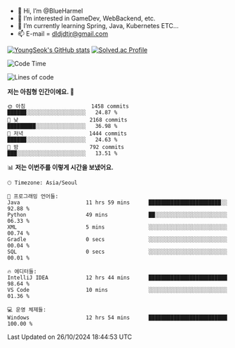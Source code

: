 - 👋 Hi, I’m @BlueHarmel
- 👀 I’m interested in GameDev, WebBackend, etc.
- 🌱 I’m currently learning Spring, Java, Kubernetes ETC...
- 📫 E-mail = dldjdtjr@gmail.com

[![YoungSeok's GitHub stats](https://github-readme-stats.vercel.app/api?username=BlueHarmel&show_icons=true&theme=transparent)](https://github.com/anuraghazra/github-readme-stats)
[![Solved.ac Profile](http://mazassumnida.wtf/api/v2/generate_badge?boj=dldjdtjr)](https://solved.ac/dldjdtjr/)

<!--START_SECTION:waka-->
![Code Time](http://img.shields.io/badge/Code%20Time-760%20hrs%2030%20mins-blue)

![Lines of code](https://img.shields.io/badge/%EC%A0%80%EB%8A%94%20%EC%97%AC%ED%83%9C%EA%B9%8C%EC%A7%80%20-46.7%20million%20%EC%A4%84%EC%9D%98%20%EC%BD%94%EB%93%9C%EB%A5%BC%20%EC%9E%91%EC%84%B1%ED%96%88%EC%96%B4%EC%9A%94.-blue)

**저는 아침형 인간이에요. 🐤** 

```text
🌞 아침                     1458 commits        ██████░░░░░░░░░░░░░░░░░░░   24.87 % 
🌆 낮　                     2168 commits        █████████░░░░░░░░░░░░░░░░   36.98 % 
🌃 저녁                     1444 commits        ██████░░░░░░░░░░░░░░░░░░░   24.63 % 
🌙 밤　                     792 commits         ███░░░░░░░░░░░░░░░░░░░░░░   13.51 % 
```


📊 **저는 이번주를 이렇게 시간을 보냈어요.** 

```text
🕑︎ Timezone: Asia/Seoul

💬 프로그래밍 언어들: 
Java                     11 hrs 59 mins      ███████████████████████░░   92.88 % 
Python                   49 mins             ██░░░░░░░░░░░░░░░░░░░░░░░   06.33 % 
XML                      5 mins              ░░░░░░░░░░░░░░░░░░░░░░░░░   00.74 % 
Gradle                   0 secs              ░░░░░░░░░░░░░░░░░░░░░░░░░   00.04 % 
SQL                      0 secs              ░░░░░░░░░░░░░░░░░░░░░░░░░   00.01 % 

🔥 에디터들: 
IntelliJ IDEA            12 hrs 44 mins      █████████████████████████   98.64 % 
VS Code                  10 mins             ░░░░░░░░░░░░░░░░░░░░░░░░░   01.36 % 

💻 운영 체제들: 
Windows                  12 hrs 54 mins      █████████████████████████   100.00 % 
```


 Last Updated on 26/10/2024 18:44:53 UTC
<!--END_SECTION:waka-->
<!---
BlueHarmel/BlueHarmel is a ✨ special ✨ repository because its `README.md` (this file) appears on your GitHub profile.
You can click the Preview link to take a look at your changes.
--->

